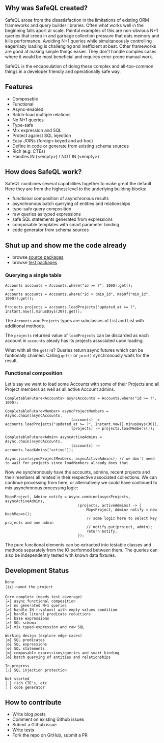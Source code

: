 ## Why was SafeQL created?

SafeQL arose from the dissatisfaction in the limitations of existing ORM frameworks and query builder libraries. Often what works well in the beginning falls aport at scale. Painful examples of this are non-obvious N+1 queries that creep in and garbage collection pressure that eats memory and kills performance. Avoiding N+1 queries while simultaneously controlling eager/lazy loading is challenging and inefficient at best. Other frameworks are good at making simple things easier. They don't handle complex cases where it would be most beneficial and requires error-prone manual work.

SafeQL is the encapsulation of doing these complex and all-too-common things in a developer friendly and operationally safe way.

## Features

* Composable
* Functional
* Async-enabled
* Batch-load multiple relations
* No N+1 queries
* Type-safe
* Mix expression and SQL
* Protect against SQL injection
* Easy JOINs (foreign-keyed and ad-hoc)
* Define in code or generate from existing schema sources
* Rich (e.g. CTEs)
* Handles IN (&lt;empty&gt;) / NOT IN (&lt;empty&gt;)

## How does SafeQL work?

SafeQL combines several capabilities together to make great the default. Here they are from the highest level to the underlying building blocks:

* functional composition of asynchronous results
* asynchronous batch querying of entities and relationships
* type-safe query composition
* raw queries as typed expressions
* safe SQL statements generated from expressions
* composable templates with smart parameter binding
* code generator from schema sources

## Shut up and show me the code already

* browse [source packages](https://github.com/karmakaze/safeql/tree/master/src/main/java/org/keithkim/safeql)
* browse [test packages](https://github.com/karmakaze/safeql/tree/master/src/test/java/org/keithkim/safeql)

### Querying a single table

```
Accounts accounts = Accounts.where("id >= ?", 1000).get();
  or
Accounts accounts = Accounts.where("id > :min_id", mapOf("min_id", 1000)).get();

Projects projects = accounts.loadProjects("updated_at >= ?", Instant.now().minusDays(30)).get();
```
The `Accounts` and `Projects` types are subclasses of List<Account> and List<Project> with additional methods.

The `projects` returned value of `loadProjects` can be discarded as each account in `accounts` aleady has its projects associated upon loading.

What with all the `get()`s? Queries return async futures which can be funtionally chained. Calling `get()` or `join()` synchronously waits for the result.

### Functional composition

Let's say we want to load some Accounts with some of their Projects and all Project members as well as all active Account admins.

```
CompletableFuture<Accounts> asyncAccounts = Accounts.where("id >= ?", 1000);

CompletableFuture<Member> asyncProjectMembers = Async.chain(asyncAccounts,
                              (accounts) -> accounts.loadProjects("updated_at >= ?", Instant.now().minusDays(30)),
                              (projects) -> projects.loadMembers());

CompletableFuture<Admin> asyncActiveAdmins = Async.chain(asyncAccounts,
                              (accounts) -> accounts.loadAdmins("active"));

Async.join(asyncProjectMembers, asyncActiveAdmins); // we don't need to wait for projects since loadMembers already does that
```

Now we synchronously have the accounts, admins, recent projects and their members all related in their respective associated collections. We can continue processing from here, or alternatively we could have continued to mix asynchronous processing logic:

```
Map<Project, Admin> notify = Async.combine(asyncProjects, asyncActiveAdmins,
                                 (projects, activeAdmins) -> {
                                     Map<Project, Admin> notify = new HashMap<>();
                                     // some logic here to select key projects and one admin
                                     // notify.put(project, admin);
                                     return notify;
                                 });
```

The pure functional elements can be extracted into testable classes and methods separately from the IO performed between them.
The queries can also be independently tested with known data fixtures.

## Development Status

```
Done
[👍] named the project

Core complete (needs test coverage)
[✔] async functional composition
[✔] no generated N+1 queries
[✔] handle IN (:values) with empty values condition
[✔] handle literal predicate reductions
[✔] base expressions
[✔] SQL schema
[✔] mix typed-expression and raw SQL

Working design (explore edge cases)
[⚙] SQL predicates
[⚙] SQL expressions
[⚙] SQL statements
[⚙] composable expressions/queries and smart binding
[⚙] batch querying of entities and relationships

In-progress
[⚠] SQL injection protection

Not started
[ ] rich CTE's, etc
[ ] code generator
```

## How to contribute

* Write blog posts
* Comment on existing Github issues
* Submit a Github issue
* Write tests
* Fork the repo on GitHub, submit a PR
